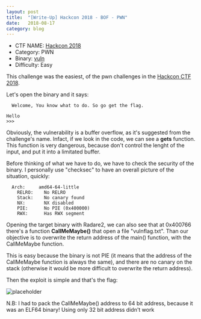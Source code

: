 ```yaml
---
layout: post
title:  "[Write-Up] Hackcon 2018 - BOF - PWN"
date:   2018-08-17
category: blog
---
```

  - CTF NAME: [Hackcon 2018](https://hackcon.in/)
  - Category: PWN
  - Binary: [vuln](http://ringr0p.github.io/binary/hackcon2018-vuln)
  - Difficulty: Easy

This challenge was the easiest, of the pwn challenges in the [Hackcon CTF 2018](https://hackcon.in/).

Let's open the binary and it says:

```
  Welcome, You know what to do. So go get the flag.

Hello
>>>
```
Obviously, the vulnerability is a buffer overflow, as it's suggested from the challenge's name. Infact, if we look in the code, we can see a <b>gets</b> function. This function is very dangerous, because don't control the lenght of the input, and put it into a limitated buffer.

Before thinking of what we have to do, we have to check the security of the binary. I personally use "checksec" to have an overall picture of the situation, quickly:

```
  Arch:     amd64-64-little
    RELRO:    No RELRO
    Stack:    No canary found
    NX:       NX disabled
    PIE:      No PIE (0x400000)
    RWX:      Has RWX segment
```

Opening the target binary with Radare2, we can also see that at 0x400766 there's a function <b>CallMeMaybe()</b> that open a file "vulnflag.txt". Than our objective is to overwrite the return address of the main() function, with the CallMeMaybe function.

This is easy because the binary is not PIE (it means that the address of the CallMeMaybe function is always the same), and there are no canary on the stack (otherwise it would be more difficult to overwrite the return address).

Then the exploit is simple and that's the flag:

![placeholder](https://maff1t.github.io/images/hackcon2018-bof-flag.jpg)

N.B: I had to pack the CallMeMaybe() address to 64 bit address, because it was an ELF64 binary! Using only 32 bit address didn't work
